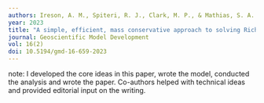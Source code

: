 ```yaml
---
authors: Ireson, A. M., Spiteri, R. J., Clark, M. P., & Mathias, S. A.
year: 2023
title: "A simple, efficient, mass conservative approach to solving Richard's Equation (openRE, v1.0)."
journal: Geoscientific Model Development 
vol: 16(2)
doi: 10.5194/gmd-16-659-2023
---
```

note: I developed the core ideas in this paper, wrote the model, conducted the analysis and wrote the paper. Co-authors helped with technical ideas and provided editorial input on the writing.
